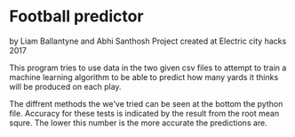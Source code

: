 # Football predictor
by Liam Ballantyne and Abhi Santhosh
Project created at Electric city hacks 2017

This program tries to use data in the two given csv files to attempt to train a machine learning algorithm to be able to predict how many yards it thinks will be produced on each play. 

The diffrent methods the we've tried can be seen at the bottom the python file. Accuracy for these tests is indicated by the result from the root mean squre. The lower this number is the more accurate the predictions are.

